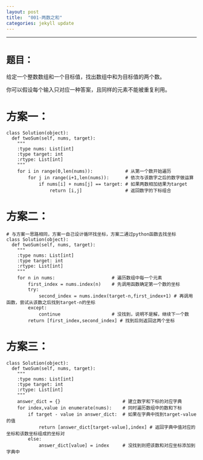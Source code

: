 ```yaml
---
layout: post
title:  "001-两数之和"
categories: jekyll update
---
```

_______________________________________________________________________________
# `题目：`
给定一个整数数组和一个目标值，找出数组中和为目标值的两个数。

你可以假设每个输入只对应一种答案，且同样的元素不能被重复利用。

# 方案一：

    class Solution(object):
      def twoSum(self, nums, target):
        """
        :type nums: List[int]
        :type target: int
        :rtype: List[int]
        """
        for i in range(0,len(nums)):            # 从第一个数开始遍历
            for j in range(i+1,len(nums)):      # 依次与该数字之后的数字做运算
                if nums[i] + nums[j] == target: # 如果两数相加结果为target
                    return [i,j]                # 返回数字的下标组合
        
# 方案二：
  
    # 与方案一思路相同，方案一自己设计循环找坐标，方案二通过python函数去找坐标
    class Solution(object):
      def twoSum(self, nums, target):
        """
        :type nums: List[int]
        :type target: int
        :rtype: List[int]
        """
        for n in nums:                     # 遍历数组中每一个元素
            first_index = nums.index(n)    # 先调用函数确定第一个数的坐标
            try:
                second_index = nums.index(target-n,first_index+1) # 再调用函数，尝试从该数之后找到target-n的坐标
            except:
                continue                   # 没找到，说明不是解，继续下一个数
            return [first_index,second_index] # 找到后则返回这两个坐标

# 方案三：

    class Solution(object):
      def twoSum(self, nums, target):
        """
        :type nums: List[int]
        :type target: int
        :rtype: List[int]
        """
        answer_dict = {}                       # 建立数字和下标的对应字典      
        for index,value in enumerate(nums):    # 同时遍历数组中的数和下标
            if target - value in answer_dict:  # 如果在字典中找到target-value的值
                return [answer_dict[target-value],index] # 返回字典中值对应的坐标和该数坐标组成的坐标对
            else:
                answer_dict[value] = index     # 没找到则把该数和对应坐标添加到字典中
